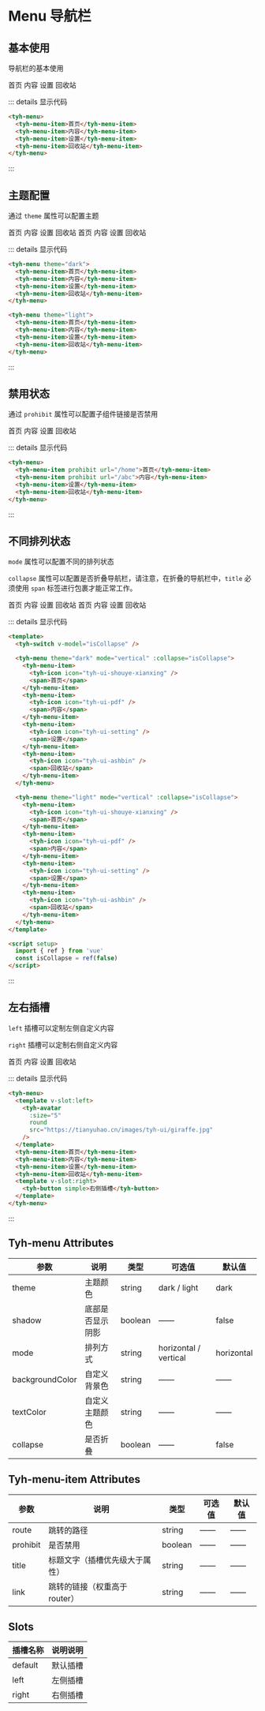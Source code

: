 # Menu 导航栏

## 基本使用

导航栏的基本使用

<tyh-menu>
  <tyh-menu-item>首页</tyh-menu-item>
  <tyh-menu-item>内容</tyh-menu-item>
  <tyh-menu-item>设置</tyh-menu-item>
  <tyh-menu-item>回收站</tyh-menu-item>
</tyh-menu>

::: details 显示代码

```html
<tyh-menu>
  <tyh-menu-item>首页</tyh-menu-item>
  <tyh-menu-item>内容</tyh-menu-item>
  <tyh-menu-item>设置</tyh-menu-item>
  <tyh-menu-item>回收站</tyh-menu-item>
</tyh-menu>
```

:::

## 主题配置

通过 `theme` 属性可以配置主题

<tyh-menu theme="dark">
  <tyh-menu-item>首页</tyh-menu-item>
  <tyh-menu-item>内容</tyh-menu-item>
  <tyh-menu-item>设置</tyh-menu-item>
  <tyh-menu-item>回收站</tyh-menu-item>
</tyh-menu>

<tyh-menu theme="light">
  <tyh-menu-item>首页</tyh-menu-item>
  <tyh-menu-item>内容</tyh-menu-item>
  <tyh-menu-item>设置</tyh-menu-item>
  <tyh-menu-item>回收站</tyh-menu-item>
</tyh-menu>

::: details 显示代码

```html
<tyh-menu theme="dark">
  <tyh-menu-item>首页</tyh-menu-item>
  <tyh-menu-item>内容</tyh-menu-item>
  <tyh-menu-item>设置</tyh-menu-item>
  <tyh-menu-item>回收站</tyh-menu-item>
</tyh-menu>

<tyh-menu theme="light">
  <tyh-menu-item>首页</tyh-menu-item>
  <tyh-menu-item>内容</tyh-menu-item>
  <tyh-menu-item>设置</tyh-menu-item>
  <tyh-menu-item>回收站</tyh-menu-item>
</tyh-menu>
```

:::

## 禁用状态

通过 `prohibit` 属性可以配置子组件链接是否禁用

<tyh-menu>
  <tyh-menu-item prohibit url="/home">首页</tyh-menu-item>
  <tyh-menu-item prohibit url="/abc">内容</tyh-menu-item>
  <tyh-menu-item>设置</tyh-menu-item>
  <tyh-menu-item>回收站</tyh-menu-item>
</tyh-menu>

::: details 显示代码

```html
<tyh-menu>
  <tyh-menu-item prohibit url="/home">首页</tyh-menu-item>
  <tyh-menu-item prohibit url="/abc">内容</tyh-menu-item>
  <tyh-menu-item>设置</tyh-menu-item>
  <tyh-menu-item>回收站</tyh-menu-item>
</tyh-menu>
```

:::

## 不同排列状态

`mode` 属性可以配置不同的排列状态

`collapse` 属性可以配置是否折叠导航栏，请注意，在折叠的导航栏中，`title` 必须使用 `span` 标签进行包裹才能正常工作。

<tyh-switch v-model="isCollapse" />

<tyh-menu theme="dark" mode="vertical" :collapse="isCollapse">
  <tyh-menu-item>
    <tyh-icon icon="tyh-ui-shouye-xianxing" />
    <span>首页</span>
  </tyh-menu-item>
  <tyh-menu-item>
    <tyh-icon icon="tyh-ui-pdf" />
    <span>内容</span>
  </tyh-menu-item>
  <tyh-menu-item>
    <tyh-icon icon="tyh-ui-setting" />
    <span>设置</span>
  </tyh-menu-item>
  <tyh-menu-item>
    <tyh-icon icon="tyh-ui-ashbin" />
    <span>回收站</span>
  </tyh-menu-item>
</tyh-menu>

<tyh-menu theme="light" mode="vertical" :collapse="isCollapse">
  <tyh-menu-item>
    <tyh-icon icon="tyh-ui-shouye-xianxing" />
    <span>首页</span>
  </tyh-menu-item>
  <tyh-menu-item>
    <tyh-icon icon="tyh-ui-pdf" />
    <span>内容</span>
  </tyh-menu-item>
  <tyh-menu-item>
    <tyh-icon icon="tyh-ui-setting" />
    <span>设置</span>
  </tyh-menu-item>
  <tyh-menu-item>
    <tyh-icon icon="tyh-ui-ashbin" />
    <span>回收站</span>
  </tyh-menu-item>
</tyh-menu>

::: details 显示代码

```html
<template>
  <tyh-switch v-model="isCollapse" />

  <tyh-menu theme="dark" mode="vertical" :collapse="isCollapse">
    <tyh-menu-item>
      <tyh-icon icon="tyh-ui-shouye-xianxing" />
      <span>首页</span>
    </tyh-menu-item>
    <tyh-menu-item>
      <tyh-icon icon="tyh-ui-pdf" />
      <span>内容</span>
    </tyh-menu-item>
    <tyh-menu-item>
      <tyh-icon icon="tyh-ui-setting" />
      <span>设置</span>
    </tyh-menu-item>
    <tyh-menu-item>
      <tyh-icon icon="tyh-ui-ashbin" />
      <span>回收站</span>
    </tyh-menu-item>
  </tyh-menu>

  <tyh-menu theme="light" mode="vertical" :collapse="isCollapse">
    <tyh-menu-item>
      <tyh-icon icon="tyh-ui-shouye-xianxing" />
      <span>首页</span>
    </tyh-menu-item>
    <tyh-menu-item>
      <tyh-icon icon="tyh-ui-pdf" />
      <span>内容</span>
    </tyh-menu-item>
    <tyh-menu-item>
      <tyh-icon icon="tyh-ui-setting" />
      <span>设置</span>
    </tyh-menu-item>
    <tyh-menu-item>
      <tyh-icon icon="tyh-ui-ashbin" />
      <span>回收站</span>
    </tyh-menu-item>
  </tyh-menu>
</template>

<script setup>
  import { ref } from 'vue'
  const isCollapse = ref(false)
</script>
```

:::

## 左右插槽

`left` 插槽可以定制左侧自定义内容

`right` 插槽可以定制右侧自定义内容

<tyh-menu>
  <template v-slot:left>
    <tyh-avatar
      :size="5"
      round
      src="https://tianyuhao.cn/images/tyh-ui/giraffe.jpg"
    />
  </template>
  <tyh-menu-item>首页</tyh-menu-item>
  <tyh-menu-item>内容</tyh-menu-item>
  <tyh-menu-item>设置</tyh-menu-item>
  <tyh-menu-item>回收站</tyh-menu-item>
  <template v-slot:right>
    <tyh-button style="margin:0" simple>右侧插槽</tyh-button>
  </template>
</tyh-menu>

::: details 显示代码

```html
<tyh-menu>
  <template v-slot:left>
    <tyh-avatar
      :size="5"
      round
      src="https://tianyuhao.cn/images/tyh-ui/giraffe.jpg"
    />
  </template>
  <tyh-menu-item>首页</tyh-menu-item>
  <tyh-menu-item>内容</tyh-menu-item>
  <tyh-menu-item>设置</tyh-menu-item>
  <tyh-menu-item>回收站</tyh-menu-item>
  <template v-slot:right>
    <tyh-button simple>右侧插槽</tyh-button>
  </template>
</tyh-menu>
```

:::

## Tyh-menu Attributes

| 参数            | 说明             | 类型    | 可选值                | 默认值     |
| --------------- | ---------------- | ------- | --------------------- | ---------- |
| theme           | 主题颜色         | string  | dark / light          | dark       |
| shadow          | 底部是否显示阴影 | boolean | ——                    | false      |
| mode            | 排列方式         | string  | horizontal / vertical | horizontal |
| backgroundColor | 自定义背景色     | string  | ——                    | ——         |
| textColor       | 自定义主题颜色   | string  | ——                    | ——         |
| collapse        | 是否折叠         | boolean | ——                    | false      |

## Tyh-menu-item Attributes

| 参数     | 说明                           | 类型    | 可选值 | 默认值 |
| -------- | ------------------------------ | ------- | ------ | ------ |
| route    | 跳转的路径                     | string  | ——     | ——     |
| prohibit | 是否禁用                       | boolean | ——     | ——     |
| title    | 标题文字（插槽优先级大于属性） | string  | ——     | ——     |
| link     | 跳转的链接（权重高于 router）  | string  | ——     | ——     |

## Slots

| 插槽名称 | 说明说明 |
| -------- | -------- |
| default  | 默认插槽 |
| left     | 左侧插槽 |
| right    | 右侧插槽 |

<script setup>
  import { ref } from 'vue'
  const isCollapse = ref(false)
</script>
